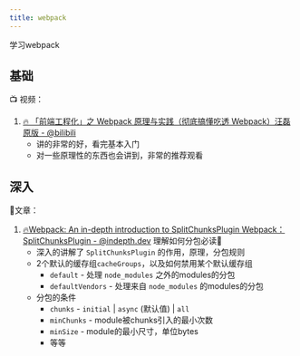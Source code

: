 ```yaml
---
title: webpack
---
```

学习webpack

## 基础
📺 视频：
1. [🔥 「前端工程化」之 Webpack 原理与实践（彻底搞懂吃透 Webpack）汪磊原版 - @bilibili](https://www.bilibili.com/video/BV1kP41177wp)
   - 讲的非常的好，看完基本入门
   - 对一些原理性的东西也会讲到，非常的推荐观看





## 深入

🧾文章：

1. [🔥Webpack: An in-depth introduction to SplitChunksPlugin Webpack：SplitChunksPlugin - @indepth.dev](https://indepth.dev/posts/1490/webpack-an-in-depth-introduction-to-splitchunksplugin) 理解如何分包必读🚀
   - 深入的讲解了 `SplitChunksPlugin` 的作用，原理，分包规则
   - 2个默认的缓存组`cacheGroups`，以及如何禁用某个默认缓存组
     - `default` - 处理 `node_modules` 之外的modules的分包
     - `defaultVendors` - 处理来自 `node_modules` 的modules的分包
   - 分包的条件
     - `chunks` - `initial` | `async` (默认值) | `all`
     - `minChunks` - module被chunks引入的最小次数
     - `minSize` - module的最小尺寸，单位bytes
     - 等等